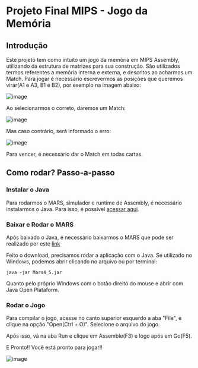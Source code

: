 # Projeto Final MIPS - Jogo da Memória 

## Introdução

Este projeto tem como intuito um jogo da memória em MIPS Assembly, utilizando da estrutura de matrizes para sua construção. São utilizados termos referentes a memória interna e externa, e descritos ao acharmos um Match. Para jogar é necessário escrevermos as posições que queremos virar(A1 e A3, B1 e B2), por exemplo na imagem abaixo:

![image](https://github.com/user-attachments/assets/c1327a95-e03c-418a-afd3-b6a708e0816e)

Ao selecionarmos o correto, daremos um Match:

![image](https://github.com/user-attachments/assets/1e95843d-99ff-4567-917a-1a0020fc7c1c)

Mas caso contrário, será informado o erro:

![image](https://github.com/user-attachments/assets/226d0c48-2afe-4718-8821-468be5bcdb50)

Para vencer, é necessário dar o Match em todas cartas.

## Como rodar? Passo-a-passo

### Instalar o Java

Para rodarmos o MARS, simulador e runtime de Assembly, é necessário instalarmos o Java. Para isso, é possível [acessar aqui](https://www.java.com/pt-BR/download/help/download_options_pt-br.html). 

### Baixar e Rodar o MARS

Após baixado o Java, é necessário baixarmos o MARS que pode ser realizado por este [link](https://github.com/dpetersanderson/MARS/releases/download/v.4.5.1/Mars4_5.jar)

Feito o download, precisamos rodar a aplicação com o Java. Se utilizado no Windows, podemos abrir clicando no arquivo ou por terminal:
```
java -jar Mars4_5.jar
```

Quanto pelo próprio Windows com o botão direito do mouse e abrir com Java Open Plataform.

### Rodar o Jogo

Para compilar o jogo, acesse no canto superior esquerdo a aba "File", e clique na opção "Open(Ctrl + O)". Selecione o arquivo do jogo.

Após isso, vá na aba Run e clique em Assemble(F3) e logo após em Go(F5).

E Pronto!! Você está pronto para jogar!!

![image](https://github.com/user-attachments/assets/948fabc6-cfbb-408b-92e0-b5aa6cc36b45)




